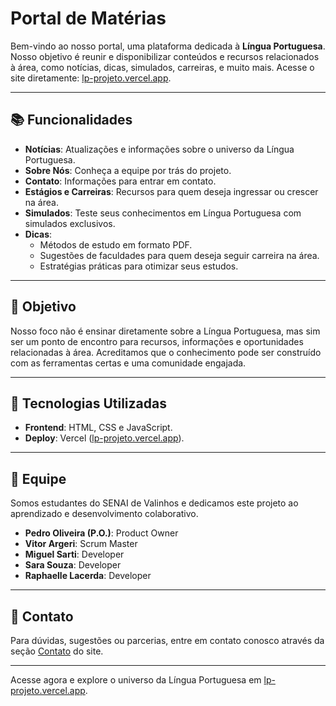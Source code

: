 # Portal de Matérias

Bem-vindo ao nosso portal, uma plataforma dedicada à **Língua Portuguesa**. Nosso objetivo é reunir e disponibilizar conteúdos e recursos relacionados à área, como notícias, dicas, simulados, carreiras, e muito mais. Acesse o site diretamente: [lp-projeto.vercel.app](https://lp-projeto.vercel.app/).

---

## 📚 Funcionalidades

- **Notícias**: Atualizações e informações sobre o universo da Língua Portuguesa.
- **Sobre Nós**: Conheça a equipe por trás do projeto.
- **Contato**: Informações para entrar em contato.
- **Estágios e Carreiras**: Recursos para quem deseja ingressar ou crescer na área.
- **Simulados**: Teste seus conhecimentos em Língua Portuguesa com simulados exclusivos.
- **Dicas**:
  - Métodos de estudo em formato PDF.
  - Sugestões de faculdades para quem deseja seguir carreira na área.
  - Estratégias práticas para otimizar seus estudos.

---

## 🌟 Objetivo

Nosso foco não é ensinar diretamente sobre a Língua Portuguesa, mas sim ser um ponto de encontro para recursos, informações e oportunidades relacionadas à área. Acreditamos que o conhecimento pode ser construído com as ferramentas certas e uma comunidade engajada.

---

## 🚀 Tecnologias Utilizadas

- **Frontend**: HTML, CSS e JavaScript.
- **Deploy**: Vercel ([lp-projeto.vercel.app](https://lp-projeto.vercel.app/)).

---

## 👥 Equipe

Somos estudantes do SENAI de Valinhos e dedicamos este projeto ao aprendizado e desenvolvimento colaborativo.

- **Pedro Oliveira (P.O.)**: Product Owner  
- **Vitor Argeri**: Scrum Master  
- **Miguel Sarti**: Developer  
- **Sara Souza**: Developer  
- **Raphaelle Lacerda**: Developer  

---

## 📩 Contato

Para dúvidas, sugestões ou parcerias, entre em contato conosco através da seção [Contato](https://lp-projeto.vercel.app/) do site.

---

Acesse agora e explore o universo da Língua Portuguesa em [lp-projeto.vercel.app](https://lp-projeto.vercel.app/).
